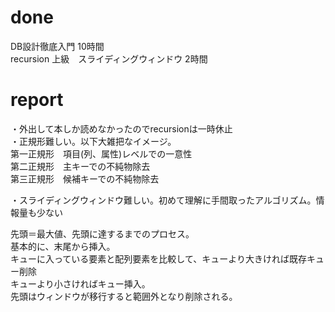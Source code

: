 # done
DB設計徹底入門 10時間</br>
recursion 上級　スライディングウィンドウ 2時間</br>

# report
・外出して本しか読めなかったのでrecursionは一時休止</br>
・正規形難しい。以下大雑把なイメージ。</br>
第一正規形　項目(列、属性)レベルでの一意性</br>
第二正規形　主キーでの不純物除去</br>
第三正規形　候補キーでの不純物除去</br>

・スライディングウィンドウ難しい。初めて理解に手間取ったアルゴリズム。情報量も少ない</br>

先頭＝最大値、先頭に達するまでのプロセス。</br>
基本的に、末尾から挿入。</br>
キューに入っている要素と配列要素を比較して、キューより大きければ既存キュー削除</br>
キューより小さければキュー挿入。</br>
先頭はウィンドウが移行すると範囲外となり削除される。</br>
